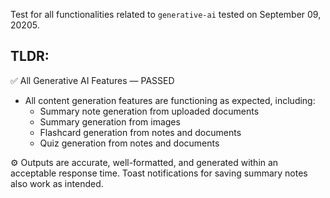 Test for all functionalities related to `generative-ai` tested on September 09, 20205.

## TLDR:
✅ All Generative AI Features — PASSED
- All content generation features are functioning as expected, including:
    - Summary note generation from uploaded documents
    - Summary generation from images
    - Flashcard generation from notes and documents
    - Quiz generation from notes and documents
    
⚙️ Outputs are accurate, well-formatted, and generated within an acceptable response time. Toast notifications for saving summary notes also work as intended.